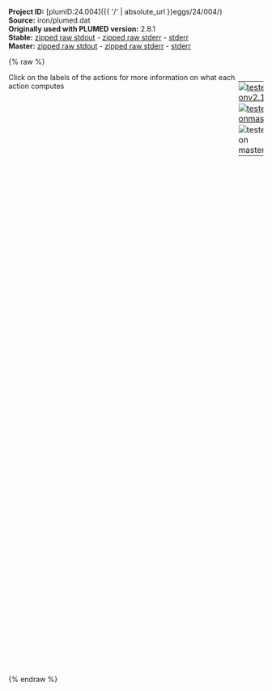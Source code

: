 **Project ID:** [plumID:24.004]({{ '/' | absolute_url }}eggs/24/004/)  
**Source:** iron/plumed.dat  
**Originally used with PLUMED version:** 2.8.1  
**Stable:** [zipped raw stdout](plumed.dat.plumed.stdout.txt.zip) - [zipped raw stderr](plumed.dat.plumed.stderr.txt.zip) - [stderr](plumed.dat.plumed.stderr)  
**Master:** [zipped raw stdout](plumed.dat.plumed_master.stdout.txt.zip) - [zipped raw stderr](plumed.dat.plumed_master.stderr.txt.zip) - [stderr](plumed.dat.plumed_master.stderr)  

{% raw %}
<div style="width: 100%; float:left">
<div style="width: 90%; float:left" id="value_details_data/iron/plumed.dat"> Click on the labels of the actions for more information on what each action computes </div>
<div style="width: 10%; float:left"><table><tr><td style="padding:1px"><a href="plumed.dat.plumed.stderr"><img src="https://img.shields.io/badge/v2.10-failed-red.svg" alt="tested onv2.10" /></a></td></tr><tr><td style="padding:1px"><a href="plumed.dat.plumed_master.stderr"><img src="https://img.shields.io/badge/master-failed-red.svg" alt="tested onmaster" /></a></td></tr><tr><td style="padding:1px"><img src="https://img.shields.io/badge/with-LOAD-yellow.svg" alt="tested on master" /></td></tr>
</table></div></div>
<pre style="width=97%;">
<span class="plumedtooltip" style="color:green">RESTART<span class="right">Activate restart. <a href="https://www.plumed.org/doc-master/user-doc/html/_r_e_s_t_a_r_t.html" style="color:green">More details</a><i></i></span></span>
<br/><span style="display:none;" id="data/iron/plumed.dat">The RESTART action with label <b></b> calculates something</span><span class="plumedtooltip" style="color:green">LOAD<span class="right">Loads a library, possibly defining new actions. <a href="https://www.plumed.org/doc-master/user-doc/html/_l_o_a_d.html" style="color:green">More details</a><i></i></span></span> <span class="plumedtooltip">FILE<span class="right">file to be loaded<i></i></span></span>=Graph.cpp

<span style="color:blue" class="comment"># Define groups for the CV</span>
<b name="data/iron/plumed.datC" onclick='showPath("data/iron/plumed.dat","data/iron/plumed.datC","data/iron/plumed.datC","brown")'>C</b>: <span class="plumedtooltip" style="color:green">GROUP<span class="right">Define a group of atoms so that a particular list of atoms can be referenced with a single label in definitions of CVs or virtual atoms. <a href="https://www.plumed.org/doc-master/user-doc/html/_g_r_o_u_p.html" style="color:green">More details</a><i></i></span></span> <span class="plumedtooltip">ATOMS<span class="right">the numerical indexes for the set of atoms in the group<i></i></span></span>=1-285
 
<span style="color:blue" class="comment"># Define the CV</span>
<span style="display:none;" id="data/iron/plumed.datC">The GROUP action with label <b>C</b> calculates something</span><span class="plumedtooltip" style="color:green">GRAPH<span class="right">This action is not part of PLUMED and was included by using a LOAD command <a href="https://www.plumed.org/doc-master/user-doc/html/_l_o_a_d.html" style="color:green">More details</a><i></i></span></span> ...
 LABEL=<b name="data/iron/plumed.datmodel" onclick='showPath("data/iron/plumed.dat","data/iron/plumed.datmodel","data/iron/plumed.datmodel","brown")'>model</b>
 ATOMS=<b name="data/iron/plumed.datC">C</b>
 KCUT=50
 MODEL=model.pt
... GRAPH
<br/><span class="plumedtooltip" style="color:green">METAD<span class="right">Used to performed metadynamics on one or more collective variables. <a href="https://www.plumed.org/doc-master/user-doc/html/_m_e_t_a_d.html" style="color:green">More details</a><i></i></span></span> ...
 <span class="plumedtooltip">LABEL<span class="right">a label for the action so that its output can be referenced in the input to other actions<i></i></span></span>=<b name="data/iron/plumed.datmetad" onclick='showPath("data/iron/plumed.dat","data/iron/plumed.datmetad","data/iron/plumed.datmetad","brown")'>metad</b>
 <span class="plumedtooltip">ARG<span class="right">the labels of the scalars on which the bias will act<i></i></span></span>=model.node-0,model.node-1
 <span class="plumedtooltip">SIGMA<span class="right">the widths of the Gaussian hills<i></i></span></span>=0.6,0.6 
 <span class="plumedtooltip">HEIGHT<span class="right">the heights of the Gaussian hills<i></i></span></span>=15 <span style="color:blue" class="comment"># this is 0.5kt at 1800 K </span>
 <span class="plumedtooltip">FILE<span class="right"> a file in which the list of added hills is stored<i></i></span></span>=HILLS   <span style="color:blue" class="comment"># File where the information of the gaussians is printed</span>
 <span class="plumedtooltip">BIASFACTOR<span class="right">use well tempered metadynamics and use this bias factor<i></i></span></span>=50
 <span class="plumedtooltip">TEMP<span class="right">the system temperature - this is only needed if you are doing well-tempered metadynamics<i></i></span></span>=1800.0 
 <span class="plumedtooltip">PACE<span class="right">the frequency for hill addition<i></i></span></span>=500
 <span class="plumedtooltip">GRID_MIN<span class="right">the lower bounds for the grid<i></i></span></span>=1.0,1.0 <span class="plumedtooltip">GRID_MAX<span class="right">the upper bounds for the grid<i></i></span></span>=15.0,15.0
 <span class="plumedtooltip">CALC_RCT<span class="right"> calculate the c(t) reweighting factor and use that to obtain the normalized bias [rbias=bias-rct]<i></i></span></span>
... METAD
<br/><span style="display:none;" id="data/iron/plumed.datmetad">The METAD action with label <b>metad</b> calculates the following quantities:<table  align="center" frame="void" width="95%" cellpadding="5%"><tr><td width="5%"><b> Quantity </b>  </td><td><b> Description </b> </td></tr><tr><td width="5%">metad.bias</td><td>the instantaneous value of the bias potential</td></tr><tr><td width="5%">metad.rbias</td><td>the instantaneous value of the bias normalized using the c(t) reweighting factor [rbias=bias-rct]</td></tr><tr><td width="5%">metad.rct</td><td>the reweighting factor c(t)</td></tr></table></span><span class="plumedtooltip" style="color:green">PRINT<span class="right">Print quantities to a file. <a href="https://www.plumed.org/doc-master/user-doc/html/_p_r_i_n_t.html" style="color:green">More details</a><i></i></span></span> <span class="plumedtooltip">ARG<span class="right">the labels of the values that you would like to print to the file<i></i></span></span>=model.*,<b name="data/iron/plumed.datmetad">metad.*</b> <span class="plumedtooltip">STRIDE<span class="right"> the frequency with which the quantities of interest should be output<i></i></span></span>=500 <span class="plumedtooltip">FILE<span class="right">the name of the file on which to output these quantities<i></i></span></span>=COLVAR 
</pre>
{% endraw %}
